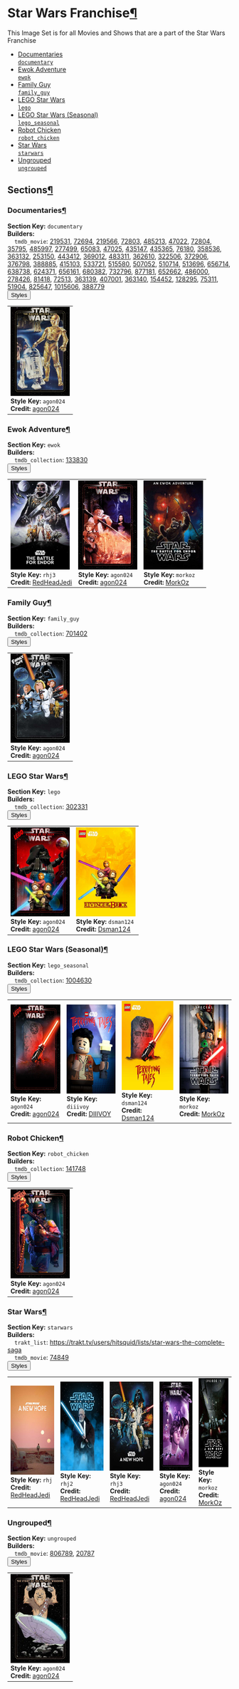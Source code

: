 <h1 id="star-wars-franchise">Star Wars Franchise<a class="headerlink" href="#star-wars-franchise" title="Permalink to this heading">¶</a></h1>
This Image Set is for all Movies and Shows that are a part of the Star Wars Franchise

<ul class="images-index-table">
  <li><a href="#documentaries"><div class="images-inline-link">Documentaries<br><code>documentary</code></div></a></li>
  <li><a href="#ewok-adventure"><div class="images-inline-link">Ewok Adventure<br><code>ewok</code></div></a></li>
  <li><a href="#family-guy"><div class="images-inline-link">Family Guy<br><code>family_guy</code></div></a></li>
  <li><a href="#lego-star-wars"><div class="images-inline-link">LEGO Star Wars<br><code>lego</code></div></a></li>
  <li><a href="#lego-star-wars-(seasonal)"><div class="images-inline-link">LEGO Star Wars (Seasonal)<br><code>lego_seasonal</code></div></a></li>
  <li><a href="#robot-chicken"><div class="images-inline-link">Robot Chicken<br><code>robot_chicken</code></div></a></li>
  <li><a href="#star-wars"><div class="images-inline-link">Star Wars<br><code>starwars</code></div></a></li>
  <li><a href="#ungrouped"><div class="images-inline-link">Ungrouped<br><code>ungrouped</code></div></a></li>
</ul>

<h2 id="sections">Sections<a class="headerlink" href="#sections" title="Permalink to this heading">¶</a></h2>
<h3 id="documentaries">Documentaries<a class="headerlink" href="#documentaries" title="Permalink to this heading">¶</a></h3>
<strong>Section Key:</strong> <code>documentary</code>
<br><strong>Builders:</strong>
<br>
&nbsp;&nbsp;&nbsp;&nbsp;<code>tmdb_movie</code>: <a href="https://www.themoviedb.org/movie/219531" target="_blank" rel="noopener noreferrer">219531</a>, <a href="https://www.themoviedb.org/movie/72694" target="_blank" rel="noopener noreferrer">72694</a>, <a href="https://www.themoviedb.org/movie/219566" target="_blank" rel="noopener noreferrer">219566</a>, <a href="https://www.themoviedb.org/movie/72803" target="_blank" rel="noopener noreferrer">72803</a>, <a href="https://www.themoviedb.org/movie/485213" target="_blank" rel="noopener noreferrer">485213</a>, <a href="https://www.themoviedb.org/movie/47022" target="_blank" rel="noopener noreferrer">47022</a>, <a href="https://www.themoviedb.org/movie/72804" target="_blank" rel="noopener noreferrer">72804</a>, <a href="https://www.themoviedb.org/movie/35795" target="_blank" rel="noopener noreferrer">35795</a>, <a href="https://www.themoviedb.org/movie/485997" target="_blank" rel="noopener noreferrer">485997</a>, <a href="https://www.themoviedb.org/movie/277499" target="_blank" rel="noopener noreferrer">277499</a>, <a href="https://www.themoviedb.org/movie/65083" target="_blank" rel="noopener noreferrer">65083</a>, <a href="https://www.themoviedb.org/movie/47025" target="_blank" rel="noopener noreferrer">47025</a>, <a href="https://www.themoviedb.org/movie/435147" target="_blank" rel="noopener noreferrer">435147</a>, <a href="https://www.themoviedb.org/movie/435365" target="_blank" rel="noopener noreferrer">435365</a>, <a href="https://www.themoviedb.org/movie/76180" target="_blank" rel="noopener noreferrer">76180</a>, <a href="https://www.themoviedb.org/movie/358536" target="_blank" rel="noopener noreferrer">358536</a>, <a href="https://www.themoviedb.org/movie/363132" target="_blank" rel="noopener noreferrer">363132</a>, <a href="https://www.themoviedb.org/movie/253150" target="_blank" rel="noopener noreferrer">253150</a>, <a href="https://www.themoviedb.org/movie/443412" target="_blank" rel="noopener noreferrer">443412</a>, <a href="https://www.themoviedb.org/movie/369012" target="_blank" rel="noopener noreferrer">369012</a>, <a href="https://www.themoviedb.org/movie/483311" target="_blank" rel="noopener noreferrer">483311</a>, <a href="https://www.themoviedb.org/movie/362610" target="_blank" rel="noopener noreferrer">362610</a>, <a href="https://www.themoviedb.org/movie/322506" target="_blank" rel="noopener noreferrer">322506</a>, <a href="https://www.themoviedb.org/movie/372906" target="_blank" rel="noopener noreferrer">372906</a>, <a href="https://www.themoviedb.org/movie/376798" target="_blank" rel="noopener noreferrer">376798</a>, <a href="https://www.themoviedb.org/movie/388885" target="_blank" rel="noopener noreferrer">388885</a>, <a href="https://www.themoviedb.org/movie/415103" target="_blank" rel="noopener noreferrer">415103</a>, <a href="https://www.themoviedb.org/movie/533721" target="_blank" rel="noopener noreferrer">533721</a>, <a href="https://www.themoviedb.org/movie/515580" target="_blank" rel="noopener noreferrer">515580</a>, <a href="https://www.themoviedb.org/movie/507052" target="_blank" rel="noopener noreferrer">507052</a>, <a href="https://www.themoviedb.org/movie/510714" target="_blank" rel="noopener noreferrer">510714</a>, <a href="https://www.themoviedb.org/movie/513696" target="_blank" rel="noopener noreferrer">513696</a>, <a href="https://www.themoviedb.org/movie/656714" target="_blank" rel="noopener noreferrer">656714</a>, <a href="https://www.themoviedb.org/movie/638738" target="_blank" rel="noopener noreferrer">638738</a>, <a href="https://www.themoviedb.org/movie/624371" target="_blank" rel="noopener noreferrer">624371</a>, <a href="https://www.themoviedb.org/movie/656161" target="_blank" rel="noopener noreferrer">656161</a>, <a href="https://www.themoviedb.org/movie/680382" target="_blank" rel="noopener noreferrer">680382</a>, <a href="https://www.themoviedb.org/movie/732796" target="_blank" rel="noopener noreferrer">732796</a>, <a href="https://www.themoviedb.org/movie/877181" target="_blank" rel="noopener noreferrer">877181</a>, <a href="https://www.themoviedb.org/movie/652662" target="_blank" rel="noopener noreferrer">652662</a>, <a href="https://www.themoviedb.org/movie/486000" target="_blank" rel="noopener noreferrer">486000</a>, <a href="https://www.themoviedb.org/movie/278426" target="_blank" rel="noopener noreferrer">278426</a>, <a href="https://www.themoviedb.org/movie/81418" target="_blank" rel="noopener noreferrer">81418</a>, <a href="https://www.themoviedb.org/movie/72513" target="_blank" rel="noopener noreferrer">72513</a>, <a href="https://www.themoviedb.org/movie/363139" target="_blank" rel="noopener noreferrer">363139</a>, <a href="https://www.themoviedb.org/movie/407001" target="_blank" rel="noopener noreferrer">407001</a>, <a href="https://www.themoviedb.org/movie/363140" target="_blank" rel="noopener noreferrer">363140</a>, <a href="https://www.themoviedb.org/movie/154452" target="_blank" rel="noopener noreferrer">154452</a>, <a href="https://www.themoviedb.org/movie/128295" target="_blank" rel="noopener noreferrer">128295</a>, <a href="https://www.themoviedb.org/movie/75311" target="_blank" rel="noopener noreferrer">75311</a>, <a href="https://www.themoviedb.org/movie/51904" target="_blank" rel="noopener noreferrer">51904</a>, <a href="https://www.themoviedb.org/movie/825647" target="_blank" rel="noopener noreferrer">825647</a>, <a href="https://www.themoviedb.org/movie/1015606" target="_blank" rel="noopener noreferrer">1015606</a>, <a href="https://www.themoviedb.org/movie/388779" target="_blank" rel="noopener noreferrer">388779</a><br>
</ul>
<button class="image-accordion">Styles</button>
<div class="image-panel">
  <table class="image-table">
    <tr>
      <td>
        <div>
          <a href="https://theposterdb.com/set/149355" target="_blank" rel="noopener noreferrer"><img src="https://raw.githubusercontent.com/meisnate12/PMM-Image-Sets/master/starwars/styles/documentary/agon024.jpg" height="200"/></a><br>
          <strong>Style Key:</strong> <code>agon024</code><br>
          <strong>Credit:</strong> <a href="https://theposterdb.com/set/149355" target="_blank" rel="noopener noreferrer">agon024</a><br>
        </div>
      </td>
    </tr>
  </table>
</div>

<h3 id="ewok-adventure">Ewok Adventure<a class="headerlink" href="#ewok-adventure" title="Permalink to this heading">¶</a></h3>
<strong>Section Key:</strong> <code>ewok</code>
<br><strong>Builders:</strong>
<br>
&nbsp;&nbsp;&nbsp;&nbsp;<code>tmdb_collection</code>: <a href="https://www.themoviedb.org/collection/133830" target="_blank" rel="noopener noreferrer">133830</a><br>
</ul>
<button class="image-accordion">Styles</button>
<div class="image-panel">
  <table class="image-table">
    <tr>
      <td>
        <div>
          <a href="https://theposterdb.com/set/78057" target="_blank" rel="noopener noreferrer"><img src="https://raw.githubusercontent.com/meisnate12/PMM-Image-Sets/master/starwars/styles/ewok/rhj3.jpg" height="200"/></a><br>
          <strong>Style Key:</strong> <code>rhj3</code><br>
          <strong>Credit:</strong> <a href="https://theposterdb.com/set/78057" target="_blank" rel="noopener noreferrer">RedHeadJedi</a><br>
        </div>
      </td>
      <td>
        <div>
          <a href="https://theposterdb.com/set/102187" target="_blank" rel="noopener noreferrer"><img src="https://raw.githubusercontent.com/meisnate12/PMM-Image-Sets/master/starwars/styles/ewok/agon024.jpg" height="200"/></a><br>
          <strong>Style Key:</strong> <code>agon024</code><br>
          <strong>Credit:</strong> <a href="https://theposterdb.com/set/102187" target="_blank" rel="noopener noreferrer">agon024</a><br>
        </div>
      </td>
      <td>
        <div>
          <a href="https://theposterdb.com/set/82588" target="_blank" rel="noopener noreferrer"><img src="https://raw.githubusercontent.com/meisnate12/PMM-Image-Sets/master/starwars/styles/ewok/morkoz.jpg" height="200"/></a><br>
          <strong>Style Key:</strong> <code>morkoz</code><br>
          <strong>Credit:</strong> <a href="https://theposterdb.com/set/82588" target="_blank" rel="noopener noreferrer">MorkOz</a><br>
        </div>
      </td>
    </tr>
  </table>
</div>

<h3 id="family-guy">Family Guy<a class="headerlink" href="#family-guy" title="Permalink to this heading">¶</a></h3>
<strong>Section Key:</strong> <code>family_guy</code>
<br><strong>Builders:</strong>
<br>
&nbsp;&nbsp;&nbsp;&nbsp;<code>tmdb_collection</code>: <a href="https://www.themoviedb.org/collection/701402" target="_blank" rel="noopener noreferrer">701402</a><br>
</ul>
<button class="image-accordion">Styles</button>
<div class="image-panel">
  <table class="image-table">
    <tr>
      <td>
        <div>
          <a href="https://theposterdb.com/set/102187" target="_blank" rel="noopener noreferrer"><img src="https://raw.githubusercontent.com/meisnate12/PMM-Image-Sets/master/starwars/styles/family_guy/agon024.jpg" height="200"/></a><br>
          <strong>Style Key:</strong> <code>agon024</code><br>
          <strong>Credit:</strong> <a href="https://theposterdb.com/set/102187" target="_blank" rel="noopener noreferrer">agon024</a><br>
        </div>
      </td>
    </tr>
  </table>
</div>

<h3 id="lego-star-wars">LEGO Star Wars<a class="headerlink" href="#lego-star-wars" title="Permalink to this heading">¶</a></h3>
<strong>Section Key:</strong> <code>lego</code>
<br><strong>Builders:</strong>
<br>
&nbsp;&nbsp;&nbsp;&nbsp;<code>tmdb_collection</code>: <a href="https://www.themoviedb.org/collection/302331" target="_blank" rel="noopener noreferrer">302331</a><br>
</ul>
<button class="image-accordion">Styles</button>
<div class="image-panel">
  <table class="image-table">
    <tr>
      <td>
        <div>
          <a href="https://theposterdb.com/set/102187" target="_blank" rel="noopener noreferrer"><img src="https://raw.githubusercontent.com/meisnate12/PMM-Image-Sets/master/starwars/styles/lego/agon024.jpg" height="200"/></a><br>
          <strong>Style Key:</strong> <code>agon024</code><br>
          <strong>Credit:</strong> <a href="https://theposterdb.com/set/102187" target="_blank" rel="noopener noreferrer">agon024</a><br>
        </div>
      </td>
      <td>
        <div>
          <a href="https://theposterdb.com/set/95546" target="_blank" rel="noopener noreferrer"><img src="https://raw.githubusercontent.com/meisnate12/PMM-Image-Sets/master/starwars/styles/lego/dsman124.jpg" height="200"/></a><br>
          <strong>Style Key:</strong> <code>dsman124</code><br>
          <strong>Credit:</strong> <a href="https://theposterdb.com/set/95546" target="_blank" rel="noopener noreferrer">Dsman124</a><br>
        </div>
      </td>
    </tr>
  </table>
</div>

<h3 id="lego-star-wars-(seasonal)">LEGO Star Wars (Seasonal)<a class="headerlink" href="#lego-star-wars-(seasonal)" title="Permalink to this heading">¶</a></h3>
<strong>Section Key:</strong> <code>lego_seasonal</code>
<br><strong>Builders:</strong>
<br>
&nbsp;&nbsp;&nbsp;&nbsp;<code>tmdb_collection</code>: <a href="https://www.themoviedb.org/collection/1004630" target="_blank" rel="noopener noreferrer">1004630</a><br>
</ul>
<button class="image-accordion">Styles</button>
<div class="image-panel">
  <table class="image-table">
    <tr>
      <td>
        <div>
          <a href="https://theposterdb.com/set/102187" target="_blank" rel="noopener noreferrer"><img src="https://raw.githubusercontent.com/meisnate12/PMM-Image-Sets/master/starwars/styles/lego_seasonal/agon024.jpg" height="200"/></a><br>
          <strong>Style Key:</strong> <code>agon024</code><br>
          <strong>Credit:</strong> <a href="https://theposterdb.com/set/102187" target="_blank" rel="noopener noreferrer">agon024</a><br>
        </div>
      </td>
      <td>
        <div>
          <a href="https://theposterdb.com/set/160550" target="_blank" rel="noopener noreferrer"><img src="https://raw.githubusercontent.com/meisnate12/PMM-Image-Sets/master/starwars/styles/lego_seasonal/diiivoy.jpg" height="200"/></a><br>
          <strong>Style Key:</strong> <code>diiivoy</code><br>
          <strong>Credit:</strong> <a href="https://theposterdb.com/set/160550" target="_blank" rel="noopener noreferrer">DIIIVOY</a><br>
        </div>
      </td>
      <td>
        <div>
          <a href="https://theposterdb.com/set/95546" target="_blank" rel="noopener noreferrer"><img src="https://raw.githubusercontent.com/meisnate12/PMM-Image-Sets/master/starwars/styles/lego_seasonal/dsman124.jpg" height="200"/></a><br>
          <strong>Style Key:</strong> <code>dsman124</code><br>
          <strong>Credit:</strong> <a href="https://theposterdb.com/set/95546" target="_blank" rel="noopener noreferrer">Dsman124</a><br>
        </div>
      </td>
      <td>
        <div>
          <a href="https://theposterdb.com/set/82588" target="_blank" rel="noopener noreferrer"><img src="https://raw.githubusercontent.com/meisnate12/PMM-Image-Sets/master/starwars/styles/lego_seasonal/morkoz.jpg" height="200"/></a><br>
          <strong>Style Key:</strong> <code>morkoz</code><br>
          <strong>Credit:</strong> <a href="https://theposterdb.com/set/82588" target="_blank" rel="noopener noreferrer">MorkOz</a><br>
        </div>
      </td>
    </tr>
  </table>
</div>

<h3 id="robot-chicken">Robot Chicken<a class="headerlink" href="#robot-chicken" title="Permalink to this heading">¶</a></h3>
<strong>Section Key:</strong> <code>robot_chicken</code>
<br><strong>Builders:</strong>
<br>
&nbsp;&nbsp;&nbsp;&nbsp;<code>tmdb_collection</code>: <a href="https://www.themoviedb.org/collection/141748" target="_blank" rel="noopener noreferrer">141748</a><br>
</ul>
<button class="image-accordion">Styles</button>
<div class="image-panel">
  <table class="image-table">
    <tr>
      <td>
        <div>
          <a href="https://theposterdb.com/set/102187" target="_blank" rel="noopener noreferrer"><img src="https://raw.githubusercontent.com/meisnate12/PMM-Image-Sets/master/starwars/styles/robot_chicken/agon024.jpg" height="200"/></a><br>
          <strong>Style Key:</strong> <code>agon024</code><br>
          <strong>Credit:</strong> <a href="https://theposterdb.com/set/102187" target="_blank" rel="noopener noreferrer">agon024</a><br>
        </div>
      </td>
    </tr>
  </table>
</div>

<h3 id="star-wars">Star Wars<a class="headerlink" href="#star-wars" title="Permalink to this heading">¶</a></h3>
<strong>Section Key:</strong> <code>starwars</code>
<br><strong>Builders:</strong>
<br>
&nbsp;&nbsp;&nbsp;&nbsp;<code>trakt_list</code>: <a href="https://trakt.tv/users/hitsquid/lists/star-wars-the-complete-saga" target="_blank" rel="noopener noreferrer">https://trakt.tv/users/hitsquid/lists/star-wars-the-complete-saga</a><br>
&nbsp;&nbsp;&nbsp;&nbsp;<code>tmdb_movie</code>: <a href="https://www.themoviedb.org/movie/74849" target="_blank" rel="noopener noreferrer">74849</a><br>
</ul>
<button class="image-accordion">Styles</button>
<div class="image-panel">
  <table class="image-table">
    <tr>
      <td>
        <div>
          <a href="https://theposterdb.com/set/93852" target="_blank" rel="noopener noreferrer"><img src="https://raw.githubusercontent.com/meisnate12/PMM-Image-Sets/master/starwars/styles/starwars/rhj.jpg" height="200"/></a><br>
          <strong>Style Key:</strong> <code>rhj</code><br>
          <strong>Credit:</strong> <a href="https://theposterdb.com/set/93852" target="_blank" rel="noopener noreferrer">RedHeadJedi</a><br>
        </div>
      </td>
      <td>
        <div>
          <a href="https://theposterdb.com/set/89606" target="_blank" rel="noopener noreferrer"><img src="https://raw.githubusercontent.com/meisnate12/PMM-Image-Sets/master/starwars/styles/starwars/rhj2.jpg" height="200"/></a><br>
          <strong>Style Key:</strong> <code>rhj2</code><br>
          <strong>Credit:</strong> <a href="https://theposterdb.com/set/89606" target="_blank" rel="noopener noreferrer">RedHeadJedi</a><br>
        </div>
      </td>
      <td>
        <div>
          <a href="https://theposterdb.com/set/78057" target="_blank" rel="noopener noreferrer"><img src="https://raw.githubusercontent.com/meisnate12/PMM-Image-Sets/master/starwars/styles/starwars/rhj3.jpg" height="200"/></a><br>
          <strong>Style Key:</strong> <code>rhj3</code><br>
          <strong>Credit:</strong> <a href="https://theposterdb.com/set/78057" target="_blank" rel="noopener noreferrer">RedHeadJedi</a><br>
        </div>
      </td>
      <td>
        <div>
          <a href="https://theposterdb.com/set/102187" target="_blank" rel="noopener noreferrer"><img src="https://raw.githubusercontent.com/meisnate12/PMM-Image-Sets/master/starwars/styles/starwars/agon024.jpg" height="200"/></a><br>
          <strong>Style Key:</strong> <code>agon024</code><br>
          <strong>Credit:</strong> <a href="https://theposterdb.com/set/102187" target="_blank" rel="noopener noreferrer">agon024</a><br>
        </div>
      </td>
      <td>
        <div>
          <a href="https://theposterdb.com/set/82588" target="_blank" rel="noopener noreferrer"><img src="https://raw.githubusercontent.com/meisnate12/PMM-Image-Sets/master/starwars/styles/starwars/morkoz.jpg" height="200"/></a><br>
          <strong>Style Key:</strong> <code>morkoz</code><br>
          <strong>Credit:</strong> <a href="https://theposterdb.com/set/82588" target="_blank" rel="noopener noreferrer">MorkOz</a><br>
        </div>
      </td>
    </tr>
  </table>
</div>

<h3 id="ungrouped">Ungrouped<a class="headerlink" href="#ungrouped" title="Permalink to this heading">¶</a></h3>
<strong>Section Key:</strong> <code>ungrouped</code>
<br><strong>Builders:</strong>
<br>
&nbsp;&nbsp;&nbsp;&nbsp;<code>tmdb_movie</code>: <a href="https://www.themoviedb.org/movie/806789" target="_blank" rel="noopener noreferrer">806789</a>, <a href="https://www.themoviedb.org/movie/20787" target="_blank" rel="noopener noreferrer">20787</a><br>
</ul>
<button class="image-accordion">Styles</button>
<div class="image-panel">
  <table class="image-table">
    <tr>
      <td>
        <div>
          <a href="https://theposterdb.com/set/102187" target="_blank" rel="noopener noreferrer"><img src="https://raw.githubusercontent.com/meisnate12/PMM-Image-Sets/master/starwars/styles/ungrouped/agon024.jpg" height="200"/></a><br>
          <strong>Style Key:</strong> <code>agon024</code><br>
          <strong>Credit:</strong> <a href="https://theposterdb.com/set/102187" target="_blank" rel="noopener noreferrer">agon024</a><br>
        </div>
      </td>
    </tr>
  </table>
</div>

